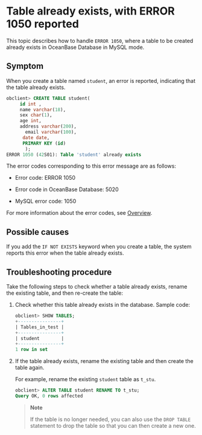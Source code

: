 # Table already exists, with ERROR 1050 reported

This topic describes how to handle `ERROR 1050`, where a table to be created already exists in OceanBase Database in MySQL mode. 

## Symptom

When you create a table named `student`, an error is reported, indicating that the table already exists. 

```sql
obclient> CREATE TABLE student(
     id int ,
     name varchar(18),
     sex char(1),
     age int,
     address varchar(200),
       email varchar(100),
      date date,
      PRIMARY KEY (id)
       );
ERROR 1050 (42S01): Table 'student' already exists
```

The error codes corresponding to this error message are as follows:

* Error code: ERROR 1050

* Error code in OceanBase Database: 5020

* MySQL error code: 1050

For more information about the error codes, see [Overview](../../../7.reference/5.system-reference/6.error-code-of-mysql-mode/1.use-error-information-of-mysql-mode.md). 

## Possible causes

If you add the `IF NOT EXISTS` keyword when you create a table, the system reports this error when the table already exists. 

## Troubleshooting procedure

Take the following steps to check whether a table already exists, rename the existing table, and then re-create the table: 

1. Check whether this table already exists in the database. Sample code:

   ```sql
   obclient> SHOW TABLES;
   +----------------+
   | Tables_in_test |
   +----------------+
   | student        |
   +----------------+
   1 row in set
   ```

2. If the table already exists, rename the existing table and then create the table again. 

   For example, rename the existing `student` table as `t_stu`. 

   ```sql
   obclient> ALTER TABLE student RENAME TO t_stu;
   Query OK, 0 rows affected
   ```

   > **Note**
   >
   > If the table is no longer needed, you can also use the `DROP TABLE` statement to drop the table so that you can then create a new one. 
